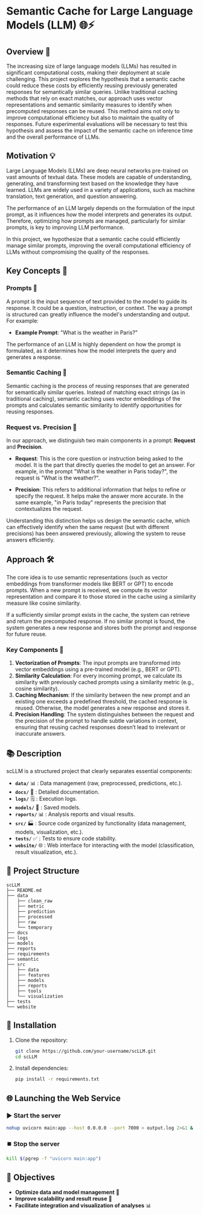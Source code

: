 # Semantic Cache for Large Language Models (LLM) 🌐⚡

## Overview 🚀

The increasing size of large language models (LLMs) has resulted in significant computational costs, making their deployment at scale challenging. This project explores the hypothesis that a semantic cache could reduce these costs by efficiently reusing previously generated responses for semantically similar queries. Unlike traditional caching methods that rely on exact matches, our approach uses vector representations and semantic similarity measures to identify when precomputed responses can be reused. This method aims not only to improve computational efficiency but also to maintain the quality of responses. Future experimental evaluations will be necessary to test this hypothesis and assess the impact of the semantic cache on inference time and the overall performance of LLMs.

## Motivation 💡

Large Language Models (LLMs) are deep neural networks pre-trained on vast amounts of textual data. These models are capable of understanding, generating, and transforming text based on the knowledge they have learned. LLMs are widely used in a variety of applications, such as machine translation, text generation, and question answering.

The performance of an LLM largely depends on the formulation of the input prompt, as it influences how the model interprets and generates its output. Therefore, optimizing how prompts are managed, particularly for similar prompts, is key to improving LLM performance.

In this project, we hypothesize that a semantic cache could efficiently manage similar prompts, improving the overall computational efficiency of LLMs without compromising the quality of the responses.

## Key Concepts 🔑

### Prompts 📝
A prompt is the input sequence of text provided to the model to guide its response. It could be a question, instruction, or context. The way a prompt is structured can greatly influence the model's understanding and output. For example:

- **Example Prompt**: "What is the weather in Paris?"
  
The performance of an LLM is highly dependent on how the prompt is formulated, as it determines how the model interprets the query and generates a response.

### Semantic Caching 💾
Semantic caching is the process of reusing responses that are generated for semantically similar queries. Instead of matching exact strings (as in traditional caching), semantic caching uses vector embeddings of the prompts and calculates semantic similarity to identify opportunities for reusing responses.

### Request vs. Precision 🎯
In our approach, we distinguish two main components in a prompt: **Request** and **Precision**.

- **Request**: This is the core question or instruction being asked to the model. It is the part that directly queries the model to get an answer. For example, in the prompt "What is the weather in Paris today?", the request is "What is the weather?".
  
- **Precision**: This refers to additional information that helps to refine or specify the request. It helps make the answer more accurate. In the same example, "in Paris today" represents the precision that contextualizes the request.

Understanding this distinction helps us design the semantic cache, which can effectively identify when the same request (but with different precisions) has been answered previously, allowing the system to reuse answers efficiently.

## Approach 🛠️

The core idea is to use semantic representations (such as vector embeddings from transformer models like BERT or GPT) to encode prompts. When a new prompt is received, we compute its vector representation and compare it to those stored in the cache using a similarity measure like cosine similarity.

If a sufficiently similar prompt exists in the cache, the system can retrieve and return the precomputed response. If no similar prompt is found, the system generates a new response and stores both the prompt and response for future reuse.

### Key Components 🔧
1. **Vectorization of Prompts**: The input prompts are transformed into vector embeddings using a pre-trained model (e.g., BERT or GPT).
2. **Similarity Calculation**: For every incoming prompt, we calculate its similarity with previously cached prompts using a similarity metric (e.g., cosine similarity).
3. **Caching Mechanism**: If the similarity between the new prompt and an existing one exceeds a predefined threshold, the cached response is reused. Otherwise, the model generates a new response and stores it.
4. **Precision Handling**: The system distinguishes between the request and the precision of the prompt to handle subtle variations in context, ensuring that reusing cached responses doesn’t lead to irrelevant or inaccurate answers.

## 📚 Description
scLLM is a structured project that clearly separates essential components:
- **`data/`** 📊 : Data management (raw, preprocessed, predictions, etc.).
- **`docs/`** 📄 : Detailed documentation.
- **`logs/`** 🗒️ : Execution logs.
- **`models/`** 🤖 : Saved models.
- **`reports/`** 📊 : Analysis reports and visual results.
- **`src/`** 🏭️ : Source code organized by functionality (data management, models, visualization, etc.).
- **`tests/`** ✅ : Tests to ensure code stability.
- **`website/`** 🌐 : Web interface for interacting with the model (classification, result visualization, etc.).

## 📂 Project Structure
```plaintext
scLLM
├── README.md
├── data
│   ├── clean_raw
│   ├── metric
│   ├── prediction
│   ├── processed
│   ├── raw
│   └── temporary
├── docs
├── logs
├── models
├── reports
├── requirements
├── semantic
├── src
│   ├── data
│   ├── features
│   ├── models
│   ├── reports
│   ├── tools
│   └── visualization
├── tests
└── website
```

## 🔧 Installation
1. Clone the repository:
   ```bash
   git clone https://github.com/your-username/scLLM.git
   cd scLLM
   ```
2. Install dependencies:
   ```bash
   pip install -r requirements.txt
   ```

## 🌐 Launching the Web Service

### ▶️ Start the server
```bash
nohup uvicorn main:app --host 0.0.0.0 --port 7000 > output.log 2>&1 &
```

### ⏹️ Stop the server
```bash
kill $(pgrep -f "uvicorn main:app")
```

## 📌 Objectives
- **Optimize data and model management** 🔄
- **Improve scalability and result reuse** 🚀
- **Facilitate integration and visualization of analyses** 📊


